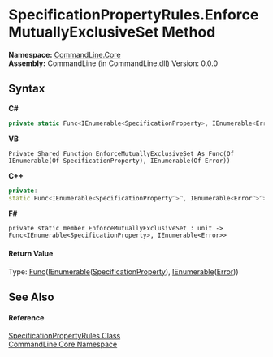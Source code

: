 # SpecificationPropertyRules.EnforceMutuallyExclusiveSet Method 
 

**Namespace:**&nbsp;<a href="N_CommandLine_Core">CommandLine.Core</a><br />**Assembly:**&nbsp;CommandLine (in CommandLine.dll) Version: 0.0.0

## Syntax

**C#**<br />
``` C#
private static Func<IEnumerable<SpecificationProperty>, IEnumerable<Error>> EnforceMutuallyExclusiveSet()
```

**VB**<br />
``` VB
Private Shared Function EnforceMutuallyExclusiveSet As Func(Of IEnumerable(Of SpecificationProperty), IEnumerable(Of Error))
```

**C++**<br />
``` C++
private:
static Func<IEnumerable<SpecificationProperty^>^, IEnumerable<Error^>^>^ EnforceMutuallyExclusiveSet()
```

**F#**<br />
``` F#
private static member EnforceMutuallyExclusiveSet : unit -> Func<IEnumerable<SpecificationProperty>, IEnumerable<Error>> 

```


#### Return Value
Type: <a href="https://docs.microsoft.com/dotnet/api/system.func-2" target="_blank">Func</a>(<a href="https://docs.microsoft.com/dotnet/api/system.collections.generic.ienumerable-1" target="_blank">IEnumerable</a>(<a href="T_CommandLine_Core_SpecificationProperty">SpecificationProperty</a>), <a href="https://docs.microsoft.com/dotnet/api/system.collections.generic.ienumerable-1" target="_blank">IEnumerable</a>(<a href="T_CommandLine_Error">Error</a>))

## See Also


#### Reference
<a href="T_CommandLine_Core_SpecificationPropertyRules">SpecificationPropertyRules Class</a><br /><a href="N_CommandLine_Core">CommandLine.Core Namespace</a><br />